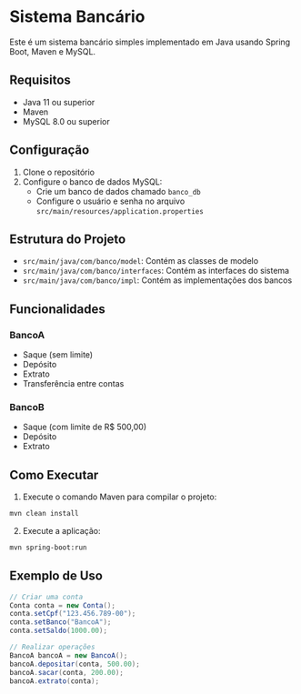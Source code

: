 # Sistema Bancário

Este é um sistema bancário simples implementado em Java usando Spring Boot, Maven e MySQL.

## Requisitos

- Java 11 ou superior
- Maven
- MySQL 8.0 ou superior

## Configuração

1. Clone o repositório
2. Configure o banco de dados MySQL:
   - Crie um banco de dados chamado `banco_db`
   - Configure o usuário e senha no arquivo `src/main/resources/application.properties`

## Estrutura do Projeto

- `src/main/java/com/banco/model`: Contém as classes de modelo
- `src/main/java/com/banco/interfaces`: Contém as interfaces do sistema
- `src/main/java/com/banco/impl`: Contém as implementações dos bancos

## Funcionalidades

### BancoA
- Saque (sem limite)
- Depósito
- Extrato
- Transferência entre contas

### BancoB
- Saque (com limite de R$ 500,00)
- Depósito
- Extrato

## Como Executar

1. Execute o comando Maven para compilar o projeto:
```bash
mvn clean install
```

2. Execute a aplicação:
```bash
mvn spring-boot:run
```

## Exemplo de Uso

```java
// Criar uma conta
Conta conta = new Conta();
conta.setCpf("123.456.789-00");
conta.setBanco("BancoA");
conta.setSaldo(1000.00);

// Realizar operações
BancoA bancoA = new BancoA();
bancoA.depositar(conta, 500.00);
bancoA.sacar(conta, 200.00);
bancoA.extrato(conta);
``` 